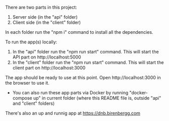 There are two parts in this project:

1. Server side (in the "api" folder)
2. Client side (in the "client" folder)


In each folder run the "npm i" command to install all the dependencies.

To run the app(s) locally:

1. In the "api" folder run the "npm run start" command. This will start the API part on http://localhost:5000
2. In the "client" folder run the "npm run start" command. This will start the client part on http://localhost:3000

The app should be ready to use at this point.
Open http://localhost:3000 in the browser to use it.

* You can also run these app parts via Docker by running "docker-compose up" in current folder (where this README file is, outside "api" and "client" folders)

There's also an up and runnig app at https://dnb.birenbergg.com
